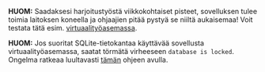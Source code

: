 **HUOM:** Saadaksesi harjoitustyöstä viikkokohtaiset pisteet, sovelluksen tulee toimia laitoksen koneella ja ohjaajien pitää pystyä se niiltä aukaisemaa! Voit testata tätä esim. [virtuaalityöasemassa](https://vdi.helsinki.fi).

**HUOM:** Jos suoritat SQLite-tietokantaa käyttävää sovellusta virtuaalityöasemassa, saatat törmätä virheeseen `database is locked`. Ongelma ratkeaa luultavasti [tämän](/python/toteutus#sqlite-tietokanta-lukkiutuminen-virtuaalityöasemalla) ohjeen avulla.
